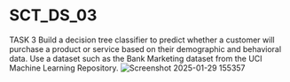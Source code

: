 # SCT_DS_03
TASK 3
Build a decision tree classifier to predict whether a customer will purchase a product or service based on their demographic and behavioral data. Use a dataset such as the Bank Marketing dataset from the UCI Machine Learning Repository.
![Screenshot 2025-01-29 155357](https://github.com/user-attachments/assets/9751e754-6acd-4e1e-8a7f-7902ce0a71bb)
